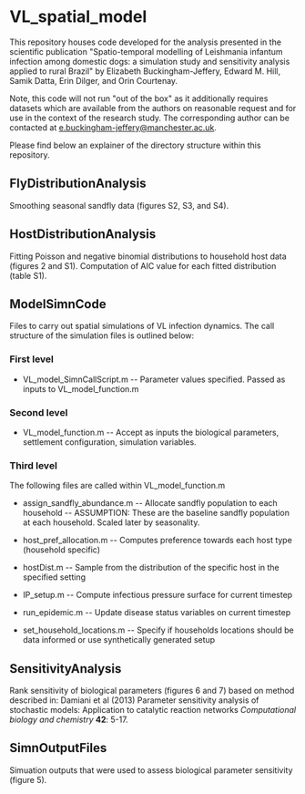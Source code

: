 # VL_spatial_model

This repository houses code developed for the analysis presented in the scientific publication "Spatio-temporal modelling of Leishmania infantum infection among domestic dogs: a simulation study and sensitivity analysis applied to rural Brazil" by Elizabeth Buckingham-Jeffery, Edward M. Hill, Samik Datta, Erin Dilger, and Orin Courtenay.

Note, this code will not run "out of the box" as it additionally requires datasets which are available from the authors on reasonable request and for use in the context of the research study. The corresponding author can be contacted at e.buckingham-jeffery@manchester.ac.uk.

Please find below an explainer of the directory structure within this repository.

## FlyDistributionAnalysis
Smoothing seasonal sandfly data (figures S2, S3, and S4).

## HostDistributionAnalysis
Fitting Poisson and negative binomial distributions to household host data (figures 2 and S1).
Computation of AIC value for each fitted distribution (table S1).

## ModelSimnCode 
Files to carry out spatial simulations of VL infection dynamics. The call structure of the simulation files is outlined below:

### First level

- VL_model_SimnCallScript.m
	-- Parameter values specified. Passed as inputs to VL_model_function.m

### Second level

- VL_model_function.m
	-- Accept as inputs the biological parameters, settlement configuration, simulation variables.

### Third level 

The following files are called within VL_model_function.m

- assign_sandfly_abundance.m
	--  Allocate sandfly population to each household 
	--  ASSUMPTION: These are the baseline sandfly population at each household. Scaled later by seasonality.

- host_pref_allocation.m
	-- Computes preference towards each host type (household specific)

- hostDist.m
	-- Sample from the distribution of the specific host in the specified setting 	
 
- IP_setup.m
	-- Compute infectious pressure surface for current timestep

- run_epidemic.m
	-- Update disease status variables on current timestep

- set_household_locations.m
	-- Specify if households locations should be data informed or use synthetically generated setup

## SensitivityAnalysis
Rank sensitivity of biological parameters (figures 6 and 7) based on method described in: Damiani et al (2013)
Parameter sensitivity analysis of stochastic models: Application to catalytic reaction networks
*Computational biology and chemistry* **42**: 5-17.

## SimnOutputFiles
Simuation outputs that were used to assess biological parameter sensitivity (figure 5).
